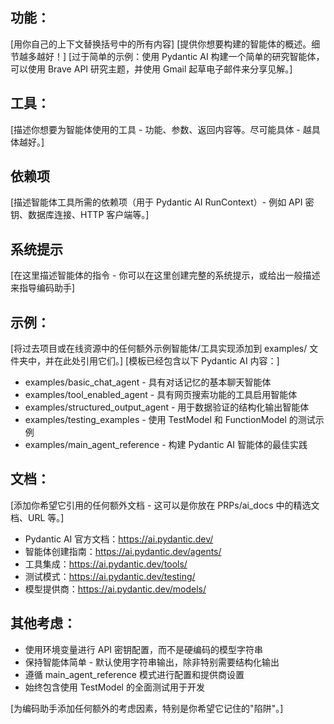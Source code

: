 ## 功能：

[用你自己的上下文替换括号中的所有内容]
[提供你想要构建的智能体的概述。细节越多越好！]
[过于简单的示例：使用 Pydantic AI 构建一个简单的研究智能体，可以使用 Brave API 研究主题，并使用 Gmail 起草电子邮件来分享见解。]

## 工具：

[描述你想要为智能体使用的工具 - 功能、参数、返回内容等。尽可能具体 - 越具体越好。]

## 依赖项

[描述智能体工具所需的依赖项（用于 Pydantic AI RunContext）- 例如 API 密钥、数据库连接、HTTP 客户端等。]

## 系统提示

[在这里描述智能体的指令 - 你可以在这里创建完整的系统提示，或给出一般描述来指导编码助手]

## 示例：

[将过去项目或在线资源中的任何额外示例智能体/工具实现添加到 examples/ 文件夹中，并在此处引用它们。]
[模板已经包含以下 Pydantic AI 内容：]

- examples/basic_chat_agent - 具有对话记忆的基本聊天智能体
- examples/tool_enabled_agent - 具有网页搜索功能的工具启用智能体
- examples/structured_output_agent - 用于数据验证的结构化输出智能体
- examples/testing_examples - 使用 TestModel 和 FunctionModel 的测试示例
- examples/main_agent_reference - 构建 Pydantic AI 智能体的最佳实践

## 文档：

[添加你希望它引用的任何额外文档 - 这可以是你放在 PRPs/ai_docs 中的精选文档、URL 等。]

- Pydantic AI 官方文档：https://ai.pydantic.dev/
- 智能体创建指南：https://ai.pydantic.dev/agents/
- 工具集成：https://ai.pydantic.dev/tools/
- 测试模式：https://ai.pydantic.dev/testing/
- 模型提供商：https://ai.pydantic.dev/models/

## 其他考虑：

- 使用环境变量进行 API 密钥配置，而不是硬编码的模型字符串
- 保持智能体简单 - 默认使用字符串输出，除非特别需要结构化输出
- 遵循 main_agent_reference 模式进行配置和提供商设置
- 始终包含使用 TestModel 的全面测试用于开发

[为编码助手添加任何额外的考虑因素，特别是你希望它记住的"陷阱"。]